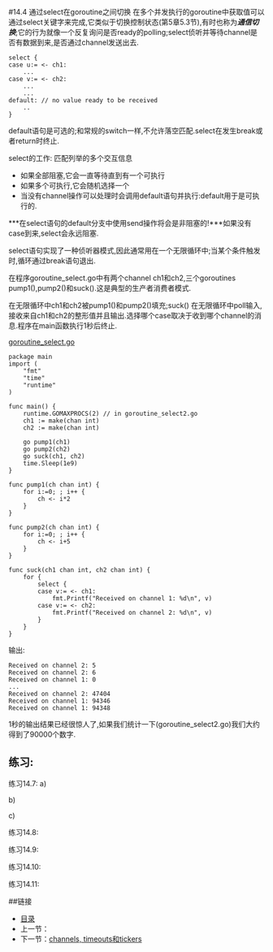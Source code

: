 #14.4 通过select在goroutine之间切换
在多个并发执行的goroutine中获取值可以通过select关键字来完成,它类似于切换控制状态(第5章5.3节),有时也称为***通信切换***;它的行为就像一个反复询问是否ready的polling;select侦听并等待channel是否有数据到来,是否通过channel发送出去.

	select {
	case u:= <- ch1:
		...
	case v:= <- ch2:
		...
		...
	default: // no value ready to be received
		..
	}

default语句是可选的;和常规的switch一样,不允许落空匹配.select在发生break或者return时终止.

select的工作: 匹配列举的多个交互信息
- 如果全部阻塞,它会一直等待直到有一个可执行
- 如果多个可执行,它会随机选择一个
- 当没有channel操作可以处理时会调用default语句并执行:default用于是可执行的.

***在select语句的default分支中使用send操作将会是非阻塞的!***如果没有case到来,select会永远阻塞.

select语句实现了一种侦听器模式,因此通常用在一个无限循环中;当某个条件触发时,循环通过break语句退出.

在程序goroutine_select.go中有两个channel ch1和ch2,三个goroutines pump1(),pump2()和suck().这是典型的生产者消费者模式.

在无限循环中ch1和ch2被pump1()和pump2()填充;suck() 在无限循环中poll输入,接收来自ch1和ch2的整形值并且输出.选择哪个case取决于收到哪个channel的消息.程序在main函数执行1秒后终止.

[goroutine_select.go](examples/chapter14/goroutine_select.go)

	package main
	import (
		"fmt"
		"time"
		"runtime"
	)

	func main() {
		runtime.GOMAXPROCS(2) // in goroutine_select2.go
		ch1 := make(chan int)
		ch2 := make(chan int)

		go pump1(ch1)
		go pump2(ch2)
		go suck(ch1, ch2)
		time.Sleep(1e9)
	}

	func pump1(ch chan int) {
		for i:=0; ; i++ {
			ch <- i*2
		}
	}

	func pump2(ch chan int) {
		for i:=0; ; i++ {
			ch <- i+5
		}
	}

	func suck(ch1 chan int, ch2 chan int) {
		for {
			select {
			case v:= <- ch1:
				fmt.Printf("Received on channel 1: %d\n", v)
			case v:= <- ch2:
				fmt.Printf("Received on channel 2: %d\n", v)
			}
		}
	}

输出:

	Received on channel 2: 5
	Received on channel 2: 6
	Received on channel 1: 0
	...
	Received on channel 2: 47404
	Received on channel 1: 94346
	Received on channel 1: 94348

1秒的输出结果已经很惊人了,如果我们统计一下(goroutine_select2.go)我们大约得到了90000个数字.

## 练习:

练习14.7:
a)

b)

c)

练习14.8:


练习14.9:


练习14.10:


练习14.11:
	
##链接
- [目录](directory.md)
- 上一节：[](14.3.md)
- 下一节：[channels, timeouts和tickers](14.5.md)